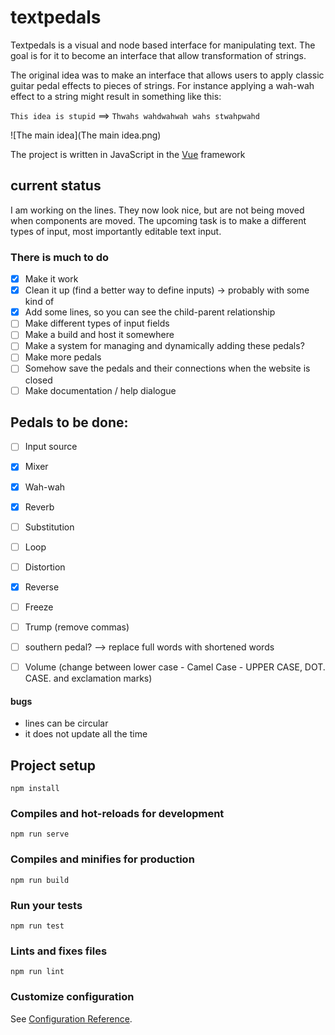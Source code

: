 # textpedals

Textpedals is a visual and node based interface for manipulating text. The goal is for it to become an interface that allow transformation of strings.

The original idea was to make an interface that allows users to apply classic guitar pedal effects to pieces of strings. For instance applying a wah-wah effect to a string might result in something like this:

`This idea is stupid` ==> `Thwahs wahdwahwah wahs stwahpwahd`



![The main idea](The main idea.png)



The project is written in JavaScript in the [Vue](https://github.com/vuejs/vue) framework



## current status

I am working on the lines. They now look nice, but are not being moved when components are moved. 
The upcoming task is to make a different types of input, most importantly editable text input.

### There is much to do

- [x] Make it work
- [x] Clean it up (find a better way to define inputs) -> probably with some kind of 
- [x] Add some lines, so you can see the child-parent  relationship
- [ ] Make different types of input fields
- [ ] Make a build and host it somewhere
- [ ] Make a system for managing and dynamically adding these pedals?
- [ ] Make more pedals
- [ ] Somehow save the pedals and their connections when the website is closed
- [ ] Make documentation / help dialogue

## Pedals to be done:

- [ ] Input source
- [x] Mixer
- [x] Wah-wah
- [x] Reverb
- [ ] Substitution
- [ ] Loop
- [ ] Distortion
- [x] Reverse
- [ ] Freeze
- [ ] Trump (remove commas)
- [ ] southern pedal? --> replace full words with shortened words
- [ ] Volume (change between lower case - Camel Case - UPPER CASE, DOT. CASE. and exclamation marks)



#### bugs

- lines can be circular
- it does not update all the time



## Project setup

```
npm install
```

### Compiles and hot-reloads for development
```
npm run serve
```

### Compiles and minifies for production
```
npm run build
```

### Run your tests
```
npm run test
```

### Lints and fixes files
```
npm run lint
```

### Customize configuration
See [Configuration Reference](https://cli.vuejs.org/config/).
